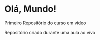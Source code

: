 # Olá, Mundo!
 Primeiro Repositório do curso em vídeo

 Repositório criado durante uma aula  ao vivo
